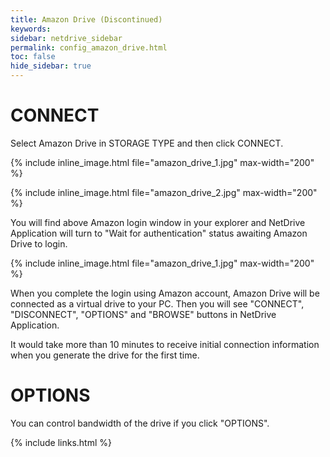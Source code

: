 ```yaml
---
title: Amazon Drive (Discontinued)
keywords:
sidebar: netdrive_sidebar
permalink: config_amazon_drive.html
toc: false
hide_sidebar: true
---
```


# CONNECT

Select Amazon Drive in STORAGE TYPE and then click CONNECT.

{% include inline_image.html file="amazon_drive_1.jpg" max-width="200" %}

{% include inline_image.html file="amazon_drive_2.jpg" max-width="200" %}

You will find above Amazon login window in your explorer and NetDrive Application will turn to "Wait for authentication" status awaiting Amazon Drive to login.

{% include inline_image.html file="amazon_drive_1.jpg" max-width="200" %}

When you complete the login using Amazon account, Amazon Drive will be connected as a virtual drive to your PC. Then you will see "CONNECT", "DISCONNECT", "OPTIONS" and "BROWSE" buttons in NetDrive Application.

It would take more than 10 minutes to receive initial connection information when you generate the drive for the first time.

# OPTIONS

You can control bandwidth of the drive if you click "OPTIONS".

{% include links.html %}
